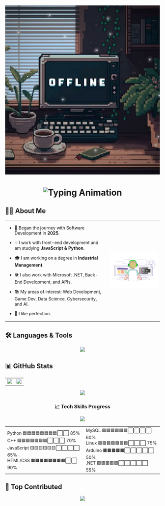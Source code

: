 <!-- Banner Superior -->
<p align="center">
  <img src="https://raw.githubusercontent.com/Sr-Julio23/Sr-Julio23/refs/heads/main/meu%20banner%2001.png" 
       alt="Banner" 
       width="100%" 
       height="550px" 
       style="object-fit: cover;" />
</p>

<!-- Apresentação -->
<h1 align="center">
  <img src="https://readme-typing-svg.herokuapp.com?font=Fira+Code&size=32&duration=4000&color=FFFFFF&center=true&vCenter=true&width=500&lines=𝖘𝖗.𝖏𝖚𝖑𝖎𝖔" alt="Typing Animation"/>
</h1>

## 🧑‍💻 About Me

<table>
  <tr>
    <td>

- 🏁 Began the journey with Software Development in **2025**.
- 💡 I work with front-end development and am studying **JavaScript & Python**.
- 🎓 I am working on a degree in **Industrial Management**.
- 🛠️ I also work with Microsoft .NET, Back-End Development, and APIs.
- 📚 My areas of interest: Web Development, Game Dev, Data Science, Cybersecurity, and AI.
- 🎯 I like perfection.

    </td>
    <td>
      <img src="https://github.com/Sr-Julio23/Sr-Julio23/blob/main/transparent_gitgif.gif?raw=true" width="400"/>
    </td>
  </tr>
</table>

## 🛠️ Languages & Tools 

<p align="center">
  <img src="https://skillicons.dev/icons?i=python,cpp,js,html,css,mysql,linux,arduino,vscode" />
</p>

## 📊 GitHub Stats


<p align="center">
  <table align="center">
    <tr>
      <td>
        <img src="https://github-readme-stats.vercel.app/api?username=Sr-Julio23&show_icons=true&theme=tokyonight" height="180em"/>
      </td>
      <td>
        <img src="https://github-readme-stats.vercel.app/api/top-langs/?username=Sr-Julio23&layout=compact&theme=tokyonight" height="180em"/>
      </td>
    </tr>
  </table>

<p align="center">
  <!-- Troféus -->
  <img src="https://github-profile-trophy.vercel.app/?username=Sr-Julio23&theme=dracula&row=1&no-bg=true&margin-w=15&margin-h=15" />
</p>
<h3 align="center">📈 Tech Skills Progress</h3>


<p align="center">
  <img src="https://skillicons.dev/icons?i=python,cpp,js,html,css,mysql,linux,arduino,dotnet,vscode" />
</p>

<table align="center">
  <tr>
    <td>
Python 🟦🟦🟦🟦🟦🟦🟦🟦⬜⬜ 85%<br>
C++ 🟦🟦🟦🟦🟦🟦🟦⬜⬜⬜ 70%<br>
JavaScript 🟨🟨🟨🟨🟨🟨⬜⬜⬜⬜ 65%<br>
HTML/CSS 🟧🟧🟧🟧🟧🟧🟧🟧⬜⬜ 90%
    </td>
    <td>
MySQL 🟩🟩🟩🟩🟩🟩⬜⬜⬜⬜ 60%<br>
Linux 🟪🟪🟪🟪🟪🟪🟪⬜⬜⬜ 75%<br>
Arduino 🟫🟫🟫🟫🟫⬜⬜⬜⬜⬜ 50%<br>
.NET 🟥🟥🟥🟥🟥⬜⬜⬜⬜⬜ 55%
    </td>
  </tr>
</table>


## 📌 Top Contributed 

<p align="center">
  <img src="https://github-readme-stats.vercel.app/api/pin/?username=Sr-Julio23&repo=Sr-Julio23&theme=tokyonight" />
</p>
